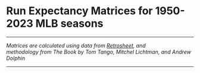 # Run Expectancy Matrices for 1950-2023 MLB seasons
---

*Matrices are calculated using data from <a href="https://retrosheet.org">Retrosheet</a>, and*   
*methodology from The Book by Tom Tango, Mitchel Lichtman, and Andrew Dolphin*

---